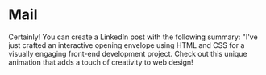 # Mail
Certainly! You can create a LinkedIn post with the following summary:  "I've just crafted an interactive opening envelope using HTML and CSS for a visually engaging front-end development project. Check out this unique animation that adds a touch of creativity to web design! 
